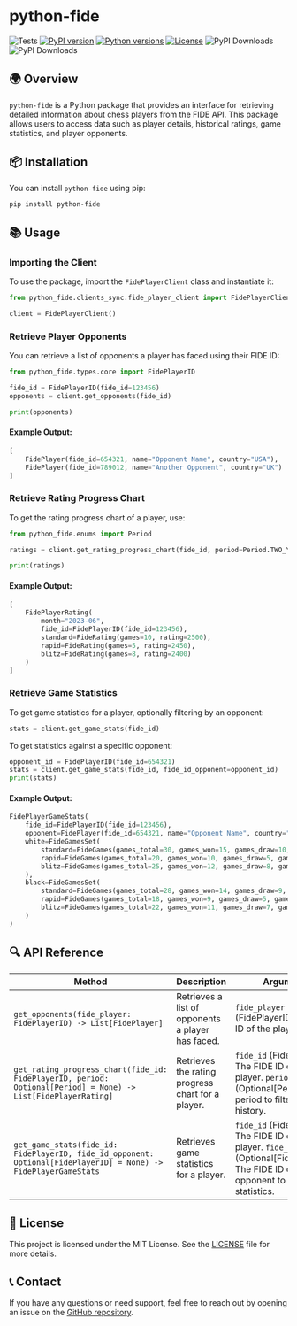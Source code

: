 # python-fide
![Tests](https://github.com/galactixx/python-fide/actions/workflows/continuous_integration.yaml/badge.svg)
[![PyPI version](https://img.shields.io/pypi/v/python-fide.svg)](https://pypi.org/project/python-fide/)
[![Python versions](https://img.shields.io/pypi/pyversions/python-fide.svg)](https://pypi.org/project/python-fide/)
[![License](https://img.shields.io/github/license/galactixx/python-fide.svg)](https://github.com/galactixx/python-fide/blob/main/LICENSE)
![PyPI Downloads](https://static.pepy.tech/badge/python-fide/month)
![PyPI Downloads](https://static.pepy.tech/badge/python-fide)

## 🌍 **Overview**
`python-fide` is a Python package that provides an interface for retrieving detailed information about chess players from the FIDE API. This package allows users to access data such as player details, historical ratings, game statistics, and player opponents.

## 📦 **Installation**
You can install `python-fide` using pip:
```sh
pip install python-fide
```

## 📚 **Usage**
### Importing the Client
To use the package, import the `FidePlayerClient` class and instantiate it:
```python
from python_fide.clients_sync.fide_player_client import FidePlayerClient

client = FidePlayerClient()
```

### Retrieve Player Opponents
You can retrieve a list of opponents a player has faced using their FIDE ID:
```python
from python_fide.types.core import FidePlayerID

fide_id = FidePlayerID(fide_id=123456)
opponents = client.get_opponents(fide_id)

print(opponents)
```
#### Example Output:
```python
[
    FidePlayer(fide_id=654321, name="Opponent Name", country="USA"),
    FidePlayer(fide_id=789012, name="Another Opponent", country="UK")
]
```

### Retrieve Rating Progress Chart
To get the rating progress chart of a player, use:
```python
from python_fide.enums import Period

ratings = client.get_rating_progress_chart(fide_id, period=Period.TWO_YEARS)

print(ratings)
```
#### Example Output:
```python
[
    FidePlayerRating(
        month="2023-06",
        fide_id=FidePlayerID(fide_id=123456),
        standard=FideRating(games=10, rating=2500),
        rapid=FideRating(games=5, rating=2450),
        blitz=FideRating(games=8, rating=2400)
    )
]
```

### Retrieve Game Statistics
To get game statistics for a player, optionally filtering by an opponent:
```python
stats = client.get_game_stats(fide_id)
```
To get statistics against a specific opponent:
```python
opponent_id = FidePlayerID(fide_id=654321)
stats = client.get_game_stats(fide_id, fide_id_opponent=opponent_id)
print(stats)
```
#### Example Output:
```python
FidePlayerGameStats(
    fide_id=FidePlayerID(fide_id=123456),
    opponent=FidePlayer(fide_id=654321, name="Opponent Name", country="USA"),
    white=FideGamesSet(
        standard=FideGames(games_total=30, games_won=15, games_draw=10, games_lost=5),
        rapid=FideGames(games_total=20, games_won=10, games_draw=5, games_lost=5),
        blitz=FideGames(games_total=25, games_won=12, games_draw=8, games_lost=5)
    ),
    black=FideGamesSet(
        standard=FideGames(games_total=28, games_won=14, games_draw=9, games_lost=5),
        rapid=FideGames(games_total=18, games_won=9, games_draw=5, games_lost=4),
        blitz=FideGames(games_total=22, games_won=11, games_draw=7, games_lost=4)
    )
)
```

## 🔍 **API Reference**

| Method | Description | Arguments | Returns |
|--------|-------------|------------|----------|
| `get_opponents(fide_player: FidePlayerID) -> List[FidePlayer]` | Retrieves a list of opponents a player has faced. | `fide_player` (FidePlayerID): The FIDE ID of the player. | `List[FidePlayer]`: A list of FIDE players the given player has faced. |
| `get_rating_progress_chart(fide_id: FidePlayerID, period: Optional[Period] = None) -> List[FidePlayerRating]` | Retrieves the rating progress chart for a player. | `fide_id` (FidePlayerID): The FIDE ID of the player. `period` (Optional[Period]): The period to filter the rating history. | `List[FidePlayerRating]`: A list of rating history data. |
| `get_game_stats(fide_id: FidePlayerID, fide_id_opponent: Optional[FidePlayerID] = None) -> FidePlayerGameStats` | Retrieves game statistics for a player. | `fide_id` (FidePlayerID): The FIDE ID of the player. `fide_id_opponent` (Optional[FidePlayerID]): The FIDE ID of an opponent to filter game statistics. | `FidePlayerGameStats`: The game statistics for the given player. |

## 🤝 **License**

This project is licensed under the MIT License. See the [LICENSE](LICENSE) file for more details.

## 📞 **Contact**

If you have any questions or need support, feel free to reach out by opening an issue on the [GitHub repository](#).

